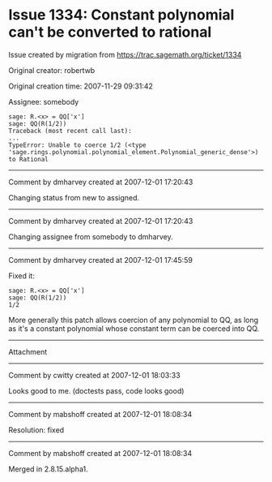 # Issue 1334: Constant polynomial can't be converted to rational

Issue created by migration from https://trac.sagemath.org/ticket/1334

Original creator: robertwb

Original creation time: 2007-11-29 09:31:42

Assignee: somebody


```
sage: R.<x> = QQ['x']
sage: QQ(R(1/2))
Traceback (most recent call last):
...
TypeError: Unable to coerce 1/2 (<type 'sage.rings.polynomial.polynomial_element.Polynomial_generic_dense'>) to Rational
```



---

Comment by dmharvey created at 2007-12-01 17:20:43

Changing status from new to assigned.


---

Comment by dmharvey created at 2007-12-01 17:20:43

Changing assignee from somebody to dmharvey.


---

Comment by dmharvey created at 2007-12-01 17:45:59

Fixed it:


```
sage: R.<x> = QQ['x']
sage: QQ(R(1/2))
1/2
```


More generally this patch allows coercion of any polynomial to QQ, as long as it's a constant polynomial whose constant term can be coerced into QQ.


---

Attachment


---

Comment by cwitty created at 2007-12-01 18:03:33

Looks good to me.  (doctests pass, code looks good)


---

Comment by mabshoff created at 2007-12-01 18:08:34

Resolution: fixed


---

Comment by mabshoff created at 2007-12-01 18:08:34

Merged in 2.8.15.alpha1.

